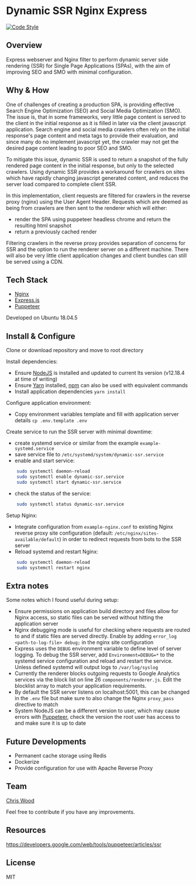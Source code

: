 # Dynamic SSR Nginx Express

[![Code Style](https://badgen.net/badge/code%20style/airbnb/ff5a5f)](https://github.com/airbnb/javascript)

## Overview

Express webserver and Nginx filter to perform dynamic server side rendering (SSR) for Single Page Applications (SPAs), with the aim of improving SEO and SMO with minimal configuration.  

## Why & How

One of challenges of creating a production SPA, is providing effective Search Engine Optimization (SEO) and Social Media Optimization (SMO). The issue is, that in some frameworks, very little page content is served to the client in the initial response as it is filled in later via the client javascript application. Search engine and social media crawlers often rely on the initial response's page content and meta tags to provide their evaluation, and since many do no implement javascript yet, the crawler may not get the desired page content leading to poor SEO and SMO.  

To mitigate this issue, dynamic SSR is used to return a snapshot of the fully rendered page content in the initial response, but only to the selected crawlers. Using dynamic SSR provides a workaround for crawlers on sites which have rapidly changing javascript generated content, and reduces the server load compared to complete client SSR.

In this implementation, client requests are filtered for crawlers in the reverse proxy (nginx) using the User Agent Header. Requests which are deemed as being from crawlers are then sent to the renderer which will either: 
- render the SPA using puppeteer headless chrome and return the resulting html snapshot
- return a previously cached render

Filtering crawlers in the reverse proxy provides separation of concerns for SSR and the option to run the renderer server on a different machine. There will also be very little client application changes and client bundles can still be served using a CDN.

## Tech Stack

- [Nginx](https://www.nginx.com/)
- [Express.js](https://expressjs.com/)
- [Puppeteer](https://developers.google.com/web/tools/puppeteer)

Developed on Ubuntu 18.04.5

## Install & Configure

Clone or download repository and move to root directory

Install dependencies:
- Ensure [NodeJS](https://nodejs.org/en/) is installed and updated to current lts version (v12.18.4 at time of writing)
- Ensure [Yarn](https://yarnpkg.com/) installed, [npm](https://www.npmjs.com/get-npm) can also be used with equivalent commands
- Install application dependencies ```yarn install```

Configure application environment:
- Copy environment variables template and fill with application server details ```cp .env.template .env```

Create service to run the SSR server with minimal downtime:
- create systemd service or similar from the example ```example-systemd.service```
- save service file to ```/etc/systemd/system/dynamic-ssr.service```
- enable and start service:  
```sh
	sudo systemctl daemon-reload
	sudo systemctl enable dynamic-ssr.service
	sudo systemctl start dynamic-ssr.service
```
- check the status of the service:
```sh
	sudo systemctl status dynamic-ssr.service
```

Setup Nginx:
- Integrate configuration from ```example-nginx.conf``` to existing Nginx reverse proxy site configuration (default: ```/etc/nginx/sites-available/default```) in order to redirect requests from bots to the SSR server
- Reload systemd and restart Nginx:
```sh
	sudo systemctl daemon-reload
	sudo systemctl restart nginx
```

## Extra notes

Some notes which I found useful during setup:
- Ensure permissions on application build directory and files allow for Nginx access, so static files can be served without hitting the application server
- Nginx debugging mode is useful for checking where requests are routed to and if static files are served directly. Enable by adding ```error_log <path-to-log-file> debug;``` in the nginx site configuration
- Express uses the ```DEBUG``` environment variable to define level of server logging. To debug the SSR server, add ```Environment=DEBUG=*``` to the systemd service configuration and reload and restart the service. Unless defined systemd will output logs to ```/var/log/syslog```
- Currently the renderer blocks outgoing requests to Google Analytics services via the block list on line 26 ```components/renderer.js```. Edit the blocklist array to match your application requirements.
- By default the SSR server listens on localhost:5001, this can be changed in the ```.env``` file but make sure to also change the Nginx ```proxy_pass``` directive to match
- System NodeJS can be a different version to user, which may cause errors with [Puppeteer](https://developers.google.com/web/tools/puppeteer), check the version the root user has access to and make sure it is up to date


## Future Developments

- Permanent cache storage using Redis
- Dockerize
- Provide configuration for use with Apache Reverse Proxy

## Team

[Chris Wood](https://cpcwood.com)

Feel free to contribute if you have any improvements. 

## Resources

https://developers.google.com/web/tools/puppeteer/articles/ssr

## License

MIT